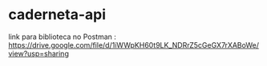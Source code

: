 # caderneta-api
link para biblioteca no Postman : https://drive.google.com/file/d/1iWWpKH60t9LK_NDRrZ5cGeGX7rXABoWe/view?usp=sharing
